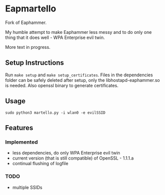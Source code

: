 # Eapmartello

Fork of Eaphammer.

My humble attempt to make Eaphammer less messy and to do only one thing that it does well - WPA Enterprise evil twin.

More text in progress.

## Setup Instructions
Run `make setup` and `make setup_certificates`.
Files in the dependencies folder can be safely deleted after setup, only the libhostapd-eaphammer.so is needed. Also openssl binary to generate certificates.

## Usage
`sudo python3 martello.py -i wlan0 -e evilSSID`

## Features

### Implemented
- less dependencies, do only WPA Enterprise evil twin
- current version (that is still compatible) of OpenSSL - 1.1.1.a
- continual flushing of logfile


### TODO
- multiple SSIDs
